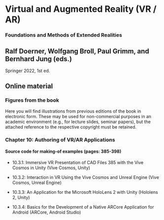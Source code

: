 # Virtual and Augmented Reality (VR / AR)
### Foundations and Methods of Extended Realities
## Ralf Doerner, Wolfgang Broll, Paul Grimm, and Bernhard Jung (eds.)
Springer 2022, 1st ed.

## Online material 
### Figures from the book
Here you will find illustrations from previous editions of the book in electronic form. These may be used for non-commercial purposes in an academic environment (e.g., for lecture slides, seminar papers), but the attached reference to the respective copyright must be retained.

### Chapter 10: Authoring of VR/AR Applications
#### Source code for making-of examples (pages: 385-398)

-  10.3.1: Immersive VR Presentation of CAD Files 385 with the Vive Cosmos in Unity (Vive Cosmos, Unity)

- 10.3.2: Interaction in VR Using the Vive Cosmos and Unreal Engine (Vive Cosmos, Unreal Engine)

- 10.3.3: An Application for the Microsoft HoloLens 2 with Unity (Hololens 2, Unity)

- 10.3.4: Basics for the Development of a Native ARCore Application for Android (ARCore, Android Studio)
